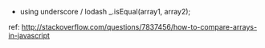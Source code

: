 * using underscore / lodash _.isEqual(array1, array2);

ref:
http://stackoverflow.com/questions/7837456/how-to-compare-arrays-in-javascript